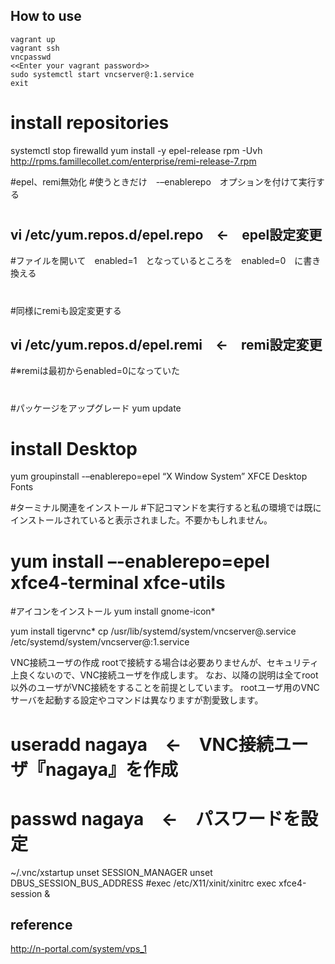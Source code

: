 ## How to use
```
vagrant up
vagrant ssh
vncpasswd
<<Enter your vagrant password>>
sudo systemctl start vncserver@:1.service
exit
```


# install repositories
systemctl stop firewalld
yum install -y epel-release
rpm -Uvh http://rpms.famillecollet.com/enterprise/remi-release-7.rpm

#epel、remi無効化
#使うときだけ　-–enablerepo　オプションを付けて実行する
#
## vi /etc/yum.repos.d/epel.repo　←　epel設定変更
#ファイルを開いて　enabled=1　となっているところを　enabled=0　に書き換える
#
#同様にremiも設定変更する
## vi /etc/yum.repos.d/epel.remi　←　remi設定変更
#※remiは最初からenabled=0になっていた
#
#パッケージをアップグレード
yum update

# install Desktop

yum groupinstall -–enablerepo=epel “X Window System” XFCE Desktop Fonts

#ターミナル関連をインストール
#下記コマンドを実行すると私の環境では既にインストールされていると表示されました。不要かもしれません。
# yum install –-enablerepo=epel xfce4-terminal xfce-utils

#アイコンをインストール
yum install gnome-icon*



yum install tigervnc*
cp /usr/lib/systemd/system/vncserver@.service /etc/systemd/system/vncserver@\:1.service

VNC接続ユーザの作成
rootで接続する場合は必要ありませんが、セキュリティ上良くないので、VNC接続ユーザを作成します。
なお、以降の説明は全てroot以外のユーザがVNC接続をすることを前提としています。
rootユーザ用のVNCサーバを起動する設定やコマンドは異なりますが割愛致します。

# useradd nagaya　←　VNC接続ユーザ『nagaya』を作成
# passwd nagaya　←　パスワードを設定

~/.vnc/xstartup
unset SESSION_MANAGER
unset DBUS_SESSION_BUS_ADDRESS
#exec /etc/X11/xinit/xinitrc
exec xfce4-session &


## reference

http://n-portal.com/system/vps_1

